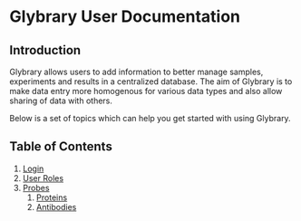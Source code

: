 # Glybrary User Documentation

## Introduction
Glybrary allows users to add information to better manage samples, experiments and results in a centralized database.
The aim of Glybrary is to make data entry more homogenous for various data types and also allow sharing of data with others.

Below is a set of topics which can help you get started with using Glybrary.

## Table of Contents
1. [Login](./guides/Login.md)
2. [User Roles](./guides/UserRoles.md)
3. [Probes](./guides/Probes.md)
    1. [Proteins](/user/guides/probes/Proteins.md)
    2. [Antibodies](/user/guides/probes/Antibodies.md)
